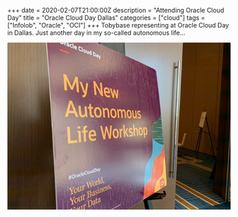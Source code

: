 +++
date = 2020-02-07T21:00:00Z
description = "Attending Oracle Cloud Day"
title = "Oracle Cloud Day Dallas"
categories = ["cloud"]
tags = ["Infolob", "Oracle", "OCI"]
+++
Tobybase representing at Oracle Cloud Day in Dallas. Just another day in my so-called autonomous life… 

  
![](/uploads/BC9419D3-B290-4CF3-845C-5C008A19419C.jpeg)